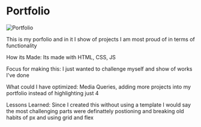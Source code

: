 # Portfolio

![Portfolio](https://user-images.githubusercontent.com/101907963/172275295-846d44cb-da9b-4b53-8907-325281983e3b.png)


This is my porfolio and in it I show of projects I am most proud of in terms of functionality 

How its Made: Its made with HTML, CSS, JS

Focus for making this: I just wanted to challenge myself and show of works I've done

What could I have optimized: Media Queries, adding more projects into my portfolio instead of highlighting just 4

Lessons Learned: Since I created this without using a template I would say the most challenging parts were definattely postioning and breaking old habits of px and using grid and flex
